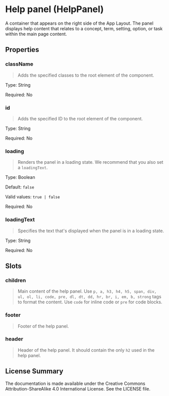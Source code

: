 # Help panel (HelpPanel)

A container that appears on the right side of the App Layout. The panel displays help content that relates to a concept, term, setting, option, or task within the main page content.



## Properties



### className

> Adds the specified classes to the root element of the component.

Type: String

Required: No


### id

> Adds the specified ID to the root element of the component.

Type: String

Required: No


### loading

> Renders the panel in a loading state. We recommend that you also set a `loadingText`.

Type: Boolean

Default: `false`

Valid values: `true | false`

Required: No


### loadingText

> Specifies the text that's displayed when the panel is in a loading state.

Type: String

Required: No





## Slots



### children

> Main content of the help panel.
> Use `p, a, h3, h4, h5, span, div, ul, ol, li, code, pre, dl, dt, dd, hr, br, i, em, b, strong` tags to format the content.
> Use `code` for inline code or `pre` for code blocks.
> 




### footer

> Footer of the help panel.




### header

> Header of the help panel.
> It should contain the only `h2` used in the help panel.
> 









## License Summary

The documentation is made available under the Creative Commons Attribution-ShareAlike 4.0 International License. See the LICENSE file.
